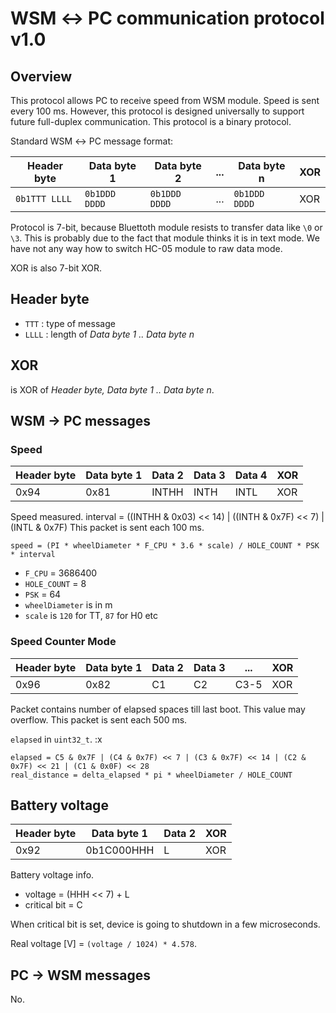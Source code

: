 # WSM ↔ PC communication protocol v1.0

## Overview

This protocol allows PC to receive speed from WSM module. Speed is sent every
100 ms. However, this protocol is designed universally to support future
full-duplex communication. This protocol is a binary protocol.

Standard WSM ↔ PC message format:

|  Header byte  |  Data byte 1  |  Data byte 2  | ... |  Data byte n  | XOR |
|---------------|---------------|---------------|-----|---------------|-----|
| `0b1TTT LLLL` | `0b1DDD DDDD` | `0b1DDD DDDD` | ... | `0b1DDD DDDD` | XOR |

Protocol is 7-bit, because Bluettoth module resists to transfer data like
`\0` or `\3`. This is probably due to the fact that module thinks it is in
text mode. We have not any way how to switch HC-05 module to raw data mode.

XOR is also 7-bit XOR.

## Header byte

 - `TTT` : type of message
 - `LLLL` : length of *Data byte 1 .. Data byte n*

## XOR

is XOR of *Header byte, Data byte 1 .. Data byte n*.

## WSM → PC messages

### Speed

| Header byte | Data byte 1 | Data 2 | Data 3 | Data 4 | XOR    |
|-------------|-------------|--------|--------|--------|--------|
| 0x94        | 0x81        | INTHH  | INTH   | INTL   | XOR    |

Speed measured. interval = ((INTHH & 0x03) << 14) | ((INTH & 0x7F) << 7) | (INTL & 0x7F)
This packet is sent each 100 ms.

```
speed = (PI * wheelDiameter * F_CPU * 3.6 * scale) / HOLE_COUNT * PSK * interval
```

 * `F_CPU` = 3686400
 * `HOLE_COUNT` = 8
 * `PSK` = 64
 * `wheelDiameter` is in m
 * `scale` is `120` for TT, `87` for H0 etc

### Speed Counter Mode

| Header byte | Data byte 1 | Data 2 | Data 3 | ...   | XOR    |
|-------------|-------------|--------|--------|-------|--------|
| 0x96        | 0x82        | C1     | C2     | C3-5  | XOR    |

Packet contains number of elapsed spaces till last boot. This value may
overflow. This packet is sent each 500 ms.

`elapsed` in `uint32_t`.
:x
```
elapsed = C5 & 0x7F | (C4 & 0x7F) << 7 | (C3 & 0x7F) << 14 | (C2 & 0x7F) << 21 | (C1 & 0x0F) << 28
real_distance = delta_elapsed * pi * wheelDiameter / HOLE_COUNT
```

## Battery voltage

| Header byte | Data byte 1 | Data 2 | XOR    |
|-------------|-------------|--------|--------|
| 0x92        | 0b1C000HHH  | L      | XOR    |

Battery voltage info.

 * voltage = (HHH << 7) + L
 * critical bit = C

When critical bit is set, device is going to shutdown in a few microseconds.

Real voltage [V] = `(voltage / 1024) * 4.578`.

## PC → WSM messages

No.
